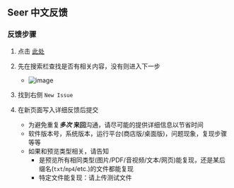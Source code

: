 ## Seer 中文反馈
### 反馈步骤
1. 点击 [此处](https://github.com/ccseer/Seer-Feedback-CN/issues)
2. 先在搜索栏查找是否有相关内容，没有则进入下一步
   - ![image](https://github.com/user-attachments/assets/2d55554a-f493-465e-8984-638353bc899d)

4. 找到右侧 `New Issue`
5. 在新页面写入详细反馈后提交
   - 为避免重复***多次*** **来回**沟通，请尽可能的提供详细信息以节省时间
   - 软件版本号，系统版本，运行平台(商店版/桌面版)，问题现象，复现步骤等等
   - 如果和预览类型相关，请告知
       - 是预览所有相同类型(图片/PDF/音视频/文本/网页)能复现，还是某后缀名(`txt`/`mp4`/etc.)的文件都能复现
       - 特定文件能复现：请上传测试文件
